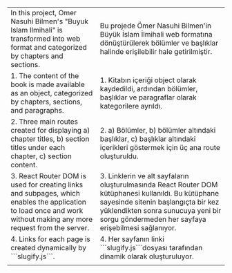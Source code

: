<table>
  <tr>
    <td>In this project, Omer Nasuhi Bilmen's "Buyuk Islam Ilmihali" is transformed into web format and categorized by chapters and sections.</td>
    <td>Bu projede Ömer Nasuhi Bilmen'in Büyük İslam İlmihali web formatına dönüştürülerek bölümler ve başlıklar halinde erişilebilir hale getirilmiştir.</td>
  </tr>
  <tr>
    <td>
      1. The content of the book is made available as an object, categorized by chapters, sections, and paragraphs.<br />
    </td>
    <td>
      1. Kitabın içeriği object olarak kaydedildi, ardından bölümler, başlıklar ve paragraflar olarak kategorilere ayrıldı.
    </td>
  </tr>
  <tr>
    <td>2. Three main routes created for displaying a) chapter titles, b) section titles under each chapter, c) section content.
    </td>
    <td>2. a) Bölümler, b) bölümler altındaki başlıklar, c) başlıklar altındaki içerikleri göstermek için üç ana route oluşturuldu.
    </td>
  </tr>
  <tr>
    <td>3. React Router DOM is used for creating links and subpages, which enables the application to load once and work without making any more request from the server.
    </td>
    <td>3. Linklerin ve alt sayfaların oluşturulmasında React Router DOM kütüphanesi kullanıldı. Bu kütüphane sayesinde sitenin başlangıçta bir kez yüklendikten sonra sunucuya yeni bir sorgu göndermeden her sayfaya erişebilmesi sağlanıyor.
    </td>
  </tr>
  <tr>
    <td>4. Links for each page is created dynamically by ```slugify.js```.
    </td>
    <td>4. Her sayfanın linki ```slugify.js```dosyası tarafından dinamik olarak oluşturuluyor.
    </td>
  </tr>
  <tr>
    <td>
    </td>
    <td>
    </td>
  </tr>
</table>


